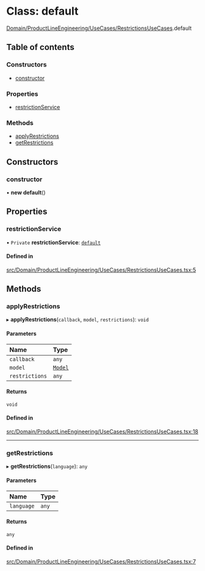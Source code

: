 # Class: default

[Domain/ProductLineEngineering/UseCases/RestrictionsUseCases](../wiki/Domain.ProductLineEngineering.UseCases.RestrictionsUseCases).default

## Table of contents

### Constructors

- [constructor](../wiki/Domain.ProductLineEngineering.UseCases.RestrictionsUseCases.default#constructor)

### Properties

- [restrictionService](../wiki/Domain.ProductLineEngineering.UseCases.RestrictionsUseCases.default#restrictionservice)

### Methods

- [applyRestrictions](../wiki/Domain.ProductLineEngineering.UseCases.RestrictionsUseCases.default#applyrestrictions)
- [getRestrictions](../wiki/Domain.ProductLineEngineering.UseCases.RestrictionsUseCases.default#getrestrictions)

## Constructors

### constructor

• **new default**()

## Properties

### restrictionService

• `Private` **restrictionService**: [`default`](../wiki/DataProvider.Services.restrictionService.default)

#### Defined in

[src/Domain/ProductLineEngineering/UseCases/RestrictionsUseCases.tsx:5](https://github.com/94briel/VariaMosPLE/blob/0611efd/src/Domain/ProductLineEngineering/UseCases/RestrictionsUseCases.tsx#L5)

## Methods

### applyRestrictions

▸ **applyRestrictions**(`callback`, `model`, `restrictions`): `void`

#### Parameters

| Name | Type |
| :------ | :------ |
| `callback` | `any` |
| `model` | [`Model`](../wiki/Domain.ProductLineEngineering.Entities.Model.Model) |
| `restrictions` | `any` |

#### Returns

`void`

#### Defined in

[src/Domain/ProductLineEngineering/UseCases/RestrictionsUseCases.tsx:18](https://github.com/94briel/VariaMosPLE/blob/0611efd/src/Domain/ProductLineEngineering/UseCases/RestrictionsUseCases.tsx#L18)

___

### getRestrictions

▸ **getRestrictions**(`language`): `any`

#### Parameters

| Name | Type |
| :------ | :------ |
| `language` | `any` |

#### Returns

`any`

#### Defined in

[src/Domain/ProductLineEngineering/UseCases/RestrictionsUseCases.tsx:7](https://github.com/94briel/VariaMosPLE/blob/0611efd/src/Domain/ProductLineEngineering/UseCases/RestrictionsUseCases.tsx#L7)
